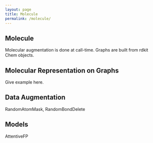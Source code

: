 ```yaml
---
layout: page
title: Molecule
permalink: /molecule/
---
```


## Molecule

Molecular augmentation is done at call-time. Graphs are built from rdkit Chem objects.

## Molecular Representation on Graphs

Give example here.

## Data Augmentation

RandomAtomMask, RandomBondDelete

## Models

AttentiveFP

